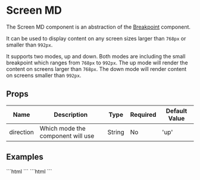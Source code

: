# Screen MD

The Screen MD component is an abstraction of the [Breakpoint](../) component. 

It can be used to display content on any screen sizes larger than `768px` or smaller than `992px`.

It supports two modes, up and down. Both modes are including the small breakpoint which ranges from `768px` to `992px`. The up mode will render the content on screens larger than `768px`. The down mode will render content on screens smaller than `992px`.

## Props

| Name      | Description                       | Type   | Required | Default Value |
|-----------|-----------------------------------|--------|----------|---------------|
| direction | Which mode the component will use | String | No       | 'up'          |

## Examples
<CodeBlock>
```html
<template>
    <screen-xs>
        <p>This text is only visible on screens larger than 768px.</p>
    </screen-xs>
</template>
```
</CodeBlock>

<CodeBlock>
```html
<template>
    <screen-xs direction="down">
        <p>This text is only visible on screens smaller than 992px.</p>
    </screen-xs>
</template>
```
</CodeBlock>

